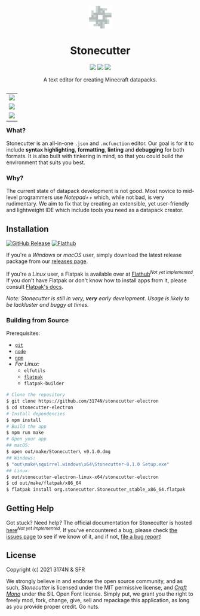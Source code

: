 <p align="center">
    <img height="60px" width="60px" src="src/styles/media/icon.png" />
    <h1 align="center">Stonecutter</h1>
</p>
<p align="center"> 
    <a href="https://github.com/3174N/stonecutter-electron/actions?query=workflow%3A%22Build%22"><img src="https://badgen.net/github/checks/3174N/stonecutter-electron/master?label=Master" /></a>
    <a href="LICENSE"><img src="https://badgen.net/github/license/3174N/stonecutter-electron" /></a>
    <a href="https://github.com/3174N/stonecutter-electron/releases"><img src="https://badgen.net/github/release/3174N/stonecutter-electron" /></a>
</p>
<p align="center">A text editor for creating Minecraft datapacks.</p>

<table align="right">
  	<tr><td>
        <a href="https://david-dm.org/3174N/stonecutter-electron"><img src="https://badgen.net/david/dep/3174N/stonecutter-electron" /></a>
    </td></tr>
    <tr><td>
        <a href="https://david-dm.org/3174N/stonecutter-electron?type=dev"><img src="https://badgen.net/david/dev/3174N/stonecutter-electron" /></a>
    </td></tr>
    <tr><td>
        <a href="https://david-dm.org/3174N/stonecutter-electron?type=optional"><img src="https://badgen.net/david/optional/3174N/stonecutter-electron" /></a>
    </td></tr>
</table>

### What?

Stonecutter is an all-in-one `.json` and `.mcfunction` editor. Our goal is for it to include **syntax highlighting**, **formatting**, **linting** and **debugging** for both formats. It is also built with tinkering in mind, so that you could build the environment that suits you best.

### Why?

The current state of datapack development is not good. Most novice to mid-level programmers use _Notepad++_ which, while not bad, is very rudimentary. We aim to fix that by creating an extensible, yet user-friendly and lightweight IDE which include tools you need as a datapack creator.

## Installation

[![GitHub Release](https://badgen.net/github/release/3174N/stonecutter-electron)](https://github.com/3174N/stonecutter-electron/releases) [![Flathub](https://img.shields.io/flathub/v/org.stonecutter.Stonecutter)](https://www.flathub.org/apps/details/org.stonecutter.Stonecutter)

If you're a _Windows_ or _macOS_ user, simply download the latest release package from our [releases page](https://github.com/3174N/stonecutter-electron/releases).

If you're a _Linux_ user, a Flatpak is available over at [Flathub](https://www.flathub.org/apps/details/org.stonecutter.Stonecutter)<sup>_Not yet implemented_</sup>. If you don't have Flatpak or don't know how to install apps from it, please consult [Flatpak's docs](https://flatpak.org/setup).

_Note: Stonecutter is still in very, **very** early development. Usage is likely to be lackluster and buggy at times._

### Building from Source

Prerequisites:

-   [`git`](https://git-scm.com)
-   [`node`](https://nodejs.org)
-   [`npm`](https://npmjs.com)
-   _For Linux:_
    -   `elfutils`
    -   [`flatpak`](https://flatpak.org)
    -   `flatpak-builder`

```sh
# Clone the repository
$ git clone https://github.com/3174N/stonecutter-electron
$ cd stonecutter-electron
# Install dependencies
$ npm install
# Build the app
$ npm run make
# Open your app
## macOS:
$ open out/make/Stonecutter\ v0.1.0.dmg
## Windows:
$ "out\make\squirrel.windows\x64\Stonecutter-0.1.0 Setup.exe"
## Linux:
$ out/stonecutter-electron-linux-x64/stonecutter-electron
$ cd out/make/flatpak/x86_64
$ flatpak install org.stonecutter.Stonecutter_stable_x86_64.flatpak
```

## Getting Help

Got stuck? Need help? The official documentation for Stonecutter is hosted [here](https://stonecutter.org/docs)<sup>_Not yet implemented_</sup>. If you've encountered a bug, please check [the issues page](https://github.com/3174N/stonecutter-electron/issues?q=is%3Aissue+label%3Abug) to see if we know of it, and if not, [file a bug report](https://github.com/3174N/stonecutter-electron/issues/new/choose)!

## License

Copyright (c) 2021 3174N & SFR

We strongly believe in and endorse the open source community, and as such, _Stonecutter_ is licensed under the MIT permissive license, and [_Craft Mono_](https://github.com/SFR-git/craft-mono) under the SIL Open Font license. Simply put, we grant you the right to freely mod, fork, change, give, sell and repackage this application, as long as you provide proper credit. Go nuts.
